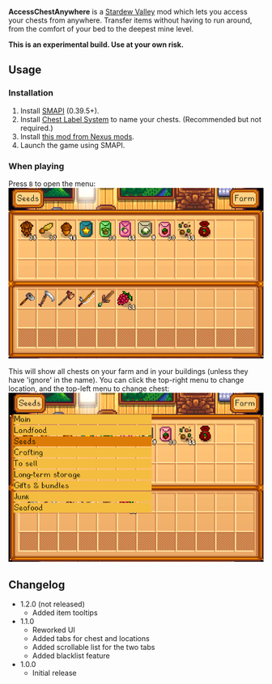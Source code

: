 **AccessChestAnywhere** is a [Stardew Valley](http://stardewvalley.net/) mod which lets you access
your chests from anywhere. Transfer items without having to run around, from the comfort of your bed
to the deepest mine level.

**This is an experimental build. Use at your own risk.**

## Usage
### Installation
1. Install [SMAPI](https://github.com/ClxS/SMAPI) (0.39.5+).
2. Install [Chest Label System](http://www.nexusmods.com/stardewvalley/mods/242/) to name your chests. (Recommended but not required.)
3. Install [this mod from Nexus mods](http://www.nexusmods.com/stardewvalley/mods/257/).
3. Launch the game using SMAPI.

### When playing
Press `B` to open the menu:
![](documentation/usage1.png)

This will show all chests on your farm and in your buildings (unless they have 'ignore' in the name).
You can click the top-right menu to change location, and the top-left menu to change chest:
![](documentation/usage2.png)

## Changelog
* 1.2.0 (not released)
  * Added item tooltips
* 1.1.0
  * Reworked UI
  * Added tabs for chest and locations
  * Added scrollable list for the two tabs
  * Added blacklist feature
* 1.0.0
  * Initial release